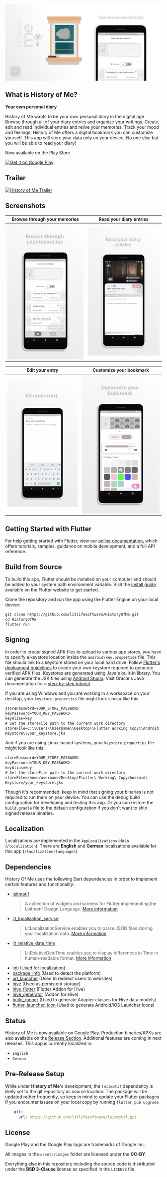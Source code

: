 ![History of Me Feature Graphic](assets/misc/Google_Playstore_Promo_Image_2.png "History of Me Feature Graphic")

## What is History of Me?

**Your own personal diary**

History of Me wants to be your own personal diary in the digital age. Browse through all of your diary entries and organize your writings. Create, edit and read individual entries and relive your memories. Track your mood and feelings. History of Me offers a digital bookmark you can customize yourself. This app will store your data only on your device. No one else but you will be able to read your diary!

Now available on the Play Store.

<a href='https://play.google.com/store/apps/details?id=com.litlifesoftware.historyofme'><img alt='Get it on Google Play' src='https://play.google.com/intl/en_us/badges/images/generic/en_badge_web_generic.png' height='80px'/></a>

## Trailer

[![History of Me Trailer](https://img.youtube.com/vi/58lSSH4YNj0/0.jpg)](https://www.youtube.com/watch?v=58lSSH4YNj0)

## Screenshots

| Browse through your memories                                                                               | Read your diary entries                                                                          |
| ---------------------------------------------------------------------------------------------------------- | ------------------------------------------------------------------------------------------------ |
| ![Browse through your memories](assets/misc/History_Of_Me_Screenshot_1.png "Browse through your memories") | ![Read your diary entries](assets/misc/History_Of_Me_Screenshot_2.png "Read your diary entries") |

| Edit your entry                                                                  | Customize your bookmark                                                                          |
| -------------------------------------------------------------------------------- | ------------------------------------------------------------------------------------------------ |
| ![Edit your entry](assets/misc/History_Of_Me_Screenshot_5.png "Edit your entry") | ![Customize your bookmark](assets/misc/History_Of_Me_Screenshot_4.png "Customize your bookmark") |

## Getting Started with Flutter

For help getting started with Flutter, view our
[online documentation](https://flutter.dev/docs), which offers tutorials,
samples, guidance on mobile development, and a full API reference.

## Build from Source

To build this app, Flutter should be installed on your computer and should be added to your system path environment variable. Visit the [install guide](https://flutter.io/docs/get-started/install) available on the Flutter website to get started.

Clone the repository and run the app using the Flutter Engine on your local device:

```
git clone https://github.com/litlifesoftware/HistoryOfMe.git
cd HistoryOfMe
flutter run
```

## Signing

In order to create signed APK files to upload to various app stores, you have to specify a keystore location inside the `android\key.properties` file. This file should link to a keystore stored on your local hard drive. Follow [Flutter's deployment guidelines](https://flutter.dev/docs/deployment/android#create-a-keystore) to create your own keystore required to generate verified APK files. Keystores are generated using Java's built-in library. You can generate the JSK files using [Android Studio](https://developer.android.com/studio/publish/app-signing#generate-key). Visit Oracle's Java documentation for a [step-by-step tutorial](https://docs.oracle.com/cd/E19509-01/820-3503/ggfen/index.html).

If you are using Windows and you are working in a workspace on your desktop, your `keystore.properties` file might look similar like this:

```properties
storePassword=YOUR_STORE_PASSWORD
keyPassword=YOUR_KEY_PASSWORD
keyAlias=key
# Set the storeFile path to the current work directory
storeFile=C:\\Users\\Username\\Desktop\\Flutter Working Copy\\Android Keystore\\your_keystore.jks
```

And if you are using Linux-based systems, your `keystore.properties` file might look like this:
```properties
storePassword=YOUR_STORE_PASSWORD
keyPassword=YOUR_KEY_PASSWORD
keyAlias=key
# Set the storeFile path to the current work directory
storeFile=/home/username/Desktop/Flutter\ Working\ Copy/Android\ Keystore/your_keystore.jks
```

Though it's recommended, keep in mind that signing your binaries is not required to run them on your device. You can use the debug build configuration for developing and testing this app. Or you can restore the `build.gradle` file to the default configuration if you don't want to ship signed release binaries.

## Localization

Localizations are implemented in the `AppLocalizations` class (`/localization`). There are **English** and **German** localizations available for this app (`/localization/languages`). 

## Dependencies

History Of Me uses the following Dart dependencies in order to implement certain
features and functionality:

- [leitmotif](https://pub.dev/packages/leitmotif)
  > A collection of widgets and screens for Flutter implementing the Leitmotif Design Language. [More information](https://www.github.com/litlifesoftware/leitmotif)
- [lit_localization_service](https://pub.dev/packages/lit_localization_service)
  > LitLocalizationService enables you to parse JSON files storing your localization data. [More information](https://www.github.com/litlifesoftware/lit_localization_service)
- [lit_relative_date_time](https://pub.dev/packages/lit_relative_date_time)
  > LitRelativeDateTime enables you to display differences in Time in human-readable format. [More information](https://www.github.com/litlifesoftware/lit_relative_date_time)
- [intl](https://pub.dev/packages/intl) (Used for localization)
- [package_info](https://pub.dev/packages/package_info) (Used to detect the platform)
- [url_launcher](https://pub.dev/packages/url_launcher) (Used to
  redirect users to websites)
- [hive](https://pub.dev/packages/hive) (Used as persistent storage)
- [hive_flutter](https://pub.dev/packages/hive_flutter) (Flutter Addon for Hive)
- [hive_generator](https://pub.dev/packages/hive_generator) (Addon for Hive)
- [build_runner](https://pub.dev/packages/build_runner) (Used to generate Adapter classes for Hive data models)
- [flutter_launcher_icon](https://pub.dev/packages/flutter_launcher_icons) (Used to generate Android/iOS Launcher Icons)

## Status

History of Me is now available on Google Play. Production binaries/APKs are also available on the [Release Section](https://github.com/litlifesoftware/HistoryOfMe/releases). Additional features are coming in next releases.
This app is currently localized in:
- `English`
- `German`

## Pre-Release Setup

While under **History of Me**'s development, the `leitmotif` dependency is likely set to the git repository as source location. The package will be updated rather frequently, so keep in mind to update your Flutter packages if you encounter issues on your local copy by running `flutter pub upgrade`

```yaml
    git: 
      url: https://github.com/litlifesoftware/leitmotif.git
```

## License

Google Play and the Google Play logo are trademarks of Google Inc.

All images in the `assets/images` folder are licensed under the **CC-BY**.

Everything else in this repository including the source code is distributed under the
**BSD 3-Clause** license as specified in the `LICENSE` file.